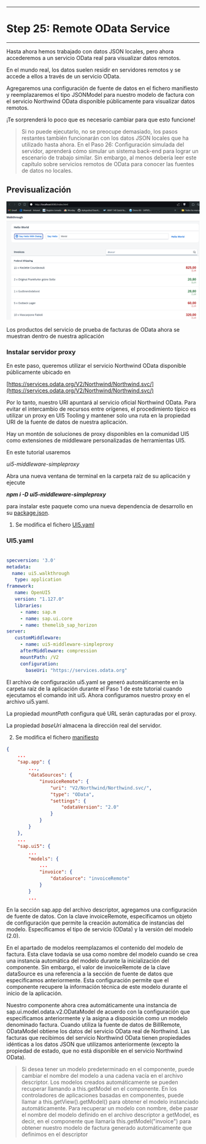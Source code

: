 *****************************
# Step 25: Remote OData Service
*****************************

Hasta ahora hemos trabajado con datos JSON locales, pero ahora accederemos a un servicio OData real para visualizar datos remotos.


En el mundo real, los datos suelen residir en servidores remotos y se accede a ellos a través de un servicio OData. 


Agregaremos una configuración de fuente de datos en el fichero manifiesto y reemplazaremos el tipo JSONModel para nuestro modelo de factura con el servicio Northwind OData disponible públicamente para visualizar datos remotos. 


¡Te sorprenderá lo poco que es necesario cambiar para que esto funcione!

> Si no puede ejecutarlo, no se preocupe demasiado, los pasos restantes también funcionarán con los datos JSON locales que ha utilizado hasta ahora. En el Paso 26: Configuración simulada del servidor, aprenderá cómo simular un sistema back-end para lograr un escenario de trabajo similar. Sin embargo, al menos debería leer este capítulo sobre servicios remotos de OData para conocer las fuentes de datos no locales.

## Previsualización
![una_imagen](webapp/img/remoteOData.png)

Los productos del servicio de prueba de facturas de OData ahora se muestran dentro de nuestra aplicación

### Instalar servidor proxy
En este paso, queremos utilizar el servicio Northwind OData disponible públicamente ubicado en 


[https://services.odata.org/V2/Northwind/Northwind.svc/](https://services.odata.org/V2/Northwind/Northwind.svc/)


Por lo tanto, nuestro URI apuntará al servicio oficial Northwind OData. Para evitar el intercambio de recursos entre orígenes, el procedimiento típico es utilizar un proxy en UI5 Tooling y mantener solo una ruta en la propiedad URI de la fuente de datos de nuestra aplicación.

Hay un montón de soluciones de proxy disponibles en la comunidad UI5 como extensiones de middleware personalizadas de herramientas UI5. 


En este tutorial usaremos

 _ui5-middleware-simpleproxy_


Abra una nueva ventana de terminal en la carpeta raíz de su aplicación y ejecute 


_**npm i -D ui5-middleware-simpleproxy**_

para instalar este paquete como una nueva dependencia de desarrollo en su [package.json](package.json).


1. Se modifica el fichero [UI5.yaml](./UI5.yaml)
### UI5.yaml
``` yaml

specversion: '3.0'
metadata:  
  name: ui5.walkthrough
   type: application
framework:  
   name: OpenUI5  
   version: "1.127.0"  
   libraries:    
     - name: sap.m    
     - name: sap.ui.core    
     - name: themelib_sap_horizon
server:  
   customMiddleware:  
     - name: ui5-middleware-simpleproxy    
     afterMiddleware: compression    
     mountPath: /V2    
     configuration:      
       baseUri: "https://services.odata.org"
```

El archivo de configuración ui5.yaml se generó automáticamente en la carpeta raíz de la aplicación durante el Paso 1 de este tutorial cuando ejecutamos el comando init ui5. Ahora configuramos nuestro proxy en el archivo ui5.yaml. 


La propiedad _mountPath_ configura qué URL serán capturadas por el proxy.


La propiedad _baseUri_ almacena la dirección real del servidor.


2. Se modifica el fichero [manifiesto](webapp/manifest.json)

``` json
{
	...
	"sap.app": {
		...,
		"dataSources": {
			"invoiceRemote": {
				"uri": "V2/Northwind/Northwind.svc/",
				"type": "OData",
				"settings": {
					"odataVersion": "2.0"
				}
			}
		}
	},
	...
	"sap.ui5": {
		...
		"models": {
			...
			"invoice": {
				"dataSource": "invoiceRemote"
			}
		}
		...
```

En la sección sap.app del archivo descriptor, agregamos una configuración de fuente de datos. Con la clave invoiceRemote, especificamos un objeto de configuración que permite la creación automática de instancias del modelo. Especificamos el tipo de servicio (OData) y la versión del modelo (2.0).

En el apartado de modelos reemplazamos el contenido del modelo de factura. Esta clave todavía se usa como nombre del modelo cuando se crea una instancia automática del modelo durante la inicialización del componente. Sin embargo, el valor de invoiceRemote de la clave dataSource es una referencia a la sección de fuente de datos que especificamos anteriormente. Esta configuración permite que el componente recupere la información técnica de este modelo durante el inicio de la aplicación.

Nuestro componente ahora crea automáticamente una instancia de sap.ui.model.odata.v2.ODataModel de acuerdo con la configuración que especificamos anteriormente y la asigna a disposición como un modelo denominado factura. Cuando utiliza la fuente de datos de BillRemote, ODataModel obtiene los datos del servicio OData real de Northwind. Las facturas que recibimos del servicio Northwind OData tienen propiedades idénticas a los datos JSON que utilizamos anteriormente (excepto la propiedad de estado, que no está disponible en el servicio Northwind OData).

> Si desea tener un modelo predeterminado en el componente, puede cambiar el nombre del modelo a una cadena vacía en el archivo descriptor. Los modelos creados automáticamente se pueden recuperar llamando a this.getModel en el componente. En los controladores de aplicaciones basadas en componentes, puede llamar a this.getView().getModel() para obtener el modelo instanciado automáticamente. Para recuperar un modelo con nombre, debe pasar el nombre del modelo definido en el archivo descriptor a getModel, es decir, en el componente que llamaría this.getModel("invoice") para obtener nuestro modelo de factura generado automáticamente que definimos en el descriptor